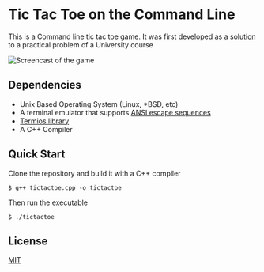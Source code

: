 # Tic Tac Toe on the Command Line

This is a Command line tic tac toe game. It was first developed as a
[solution](https://github.com/mjkloeckner/CB100/blob/3db111deffcd5ec767f81682f9f9c2106e05b69a/guias/2/ej12.cpp)
to a practical problem of a University course

![Screencast of the game](https://github.com/mjkloeckner/tictactoe/assets/64109770/307ca00b-8d8f-42a4-b716-536cc25c114c)

## Dependencies

- Unix Based Operating System (Linux, \*BSD, etc)
- A terminal emulator that supports [ANSI escape sequences](https://en.wikipedia.org/wiki/ANSI_escape_code)
- [Termios library](https://man7.org/linux/man-pages/man3/tcsetattr.3.html)
- A C++ Compiler

## Quick Start

Clone the repository and build it with a C++ compiler

```console
$ g++ tictactoe.cpp -o tictactoe
```

Then run the executable

```console
$ ./tictactoe
```

## License

[MIT](https://opensource.org/licenses/MIT)
